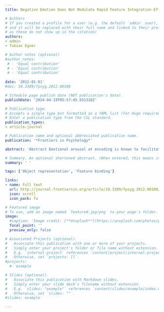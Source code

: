 ```yaml
---
title: Negative Emotion Does Not Modulate Rapid Feature Integration Effects

# Authors
# If you created a profile for a user (e.g. the default `admin` user), write the username (folder name) here
# and it will be replaced with their full name and linked to their profile. (Does not work for names with special characters
# as these do not show up in the citation)  
authors:
- admin
- Tobias Egner

# Author notes (optional)
#author_notes:
 # - 'Equal contribution'
 # - 'Equal contribution'
 # - 'Equal contribution'
  
date: '2012-01-01'
#doi: 10.3389/fpsyg.2012.00100

# Schedule page publish date (NOT publication's date).
publishDate: '2024-04-19T05:57:45.551318Z'

# Publication type.
# Accepts a single type but formatted as a YAML list (for Hugo requirements).
# Enter a publication type from the CSL standard.
publication_types:
- article-journal

# Publication name and optional abbreviated publication name.
publication: '*Frontiers in Psychology*'

abstract: 'Abstract Emotional arousal at encoding is known to facilitate later memory recall. In the present study, we asked whether this emotion-modulation of episodic memory is also evident at very short time scales, as measured by “feature integration effects,” the moment-by-moment binding of relevant stimulus and response features in episodic memory. This question was motivated by recent findings that negative emotion appears to potentiate first-order trial sequence effects in classic conflict tasks, which has been attributed to emotion-modulation of conflict-driven cognitive control processes. However, these effects could equally well have been carried by emotion-modulation of mnemonic feature binding processes, which were perfectly confounded with putative control processes in these studies. In the present experiments, we tried to shed light on this question by testing explicitly whether feature integration processes, assessed in isolation of conflict–control, are in fact susceptible to negative emotion-modulation. For this purpose, we adopted a standard protocol for assessing the rapid binding of stimulus and response features in episodic memory (Experiment 1) and paired it with the presentation of either neutral or fearful background face stimuli, shown either at encoding only (Experiment 2), or at both encoding and retrieval (Experiment 3). Whereas reliable feature integration effects were observed in all three experiments, no evidence for emotion-modulation of these effects was detected, in spite of significant effects of emotion on response times. These findings suggest that rapid feature integration of foreground stimulus and response features is not subject to modulation by negative emotional background stimuli and further suggest that previous reports of emotion-modulated trial–transition effects are likely attributable to the effects of emotion on cognitive control processes.'

# Summary. An optional shortened abstract. (When entered, this means it won't be displayed on the front page)
summary: ' '

tags: ['Object representation', 'Feature binding']

links:
- name: Full text
  url: http://journal.frontiersin.org/article/10.3389/fpsyg.2012.00100/abstract
  icon: scroll
  icon_pack: fa

# Featured image
# To use, add an image named `featured.jpg/png` to your page's folder.
image:
  #caption: 'Image credit: [**Unsplash**](https://unsplash.com/photos/pLCdAaMFLTE)'
  focal_point: ''
  preview_only: false

# Associated Projects (optional).
#   Associate this publication with one or more of your projects.
#   Simply enter your project's folder or file name without extension.
#   E.g. `internal-project` references `content/project/internal-project/index.md`.
#   Otherwise, set `projects: []`.
#projects:
  #- example

# Slides (optional).
#   Associate this publication with Markdown slides.
#   Simply enter your slide deck's filename without extension.
#   E.g. `slides: "example"` references `content/slides/example/index.md`.
#   Otherwise, set `slides: ""`.
#slides: example

---
```


